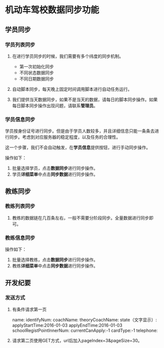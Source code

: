 # 机动车驾校数据同步功能

## 学员同步

### 学员列表同步

1. 在进行学员同步的时候，我们需要有多个纬度的同步机制。

	* 第一次初始化同步
	* 不同状态数据同步  
	* 不同日期数据同步

2. 自动脚本同步，每天晚上固定时间调用脚本进行自动任务运行。
3. 我们提供当天数据同步，如果不是当天的数据，请每日的脚本同步操作。如果每日脚本同步操作出现问题，请联系**管理员**。

### 学员信息同步

学员按身份证号进行同步。但是由于学员人数较多，并且详细信息只能一条条去进行同步。考虑到对应服务器的稳定程度，以及任务的合理性。

这一个步骤，我们不会自动触发，在**学员信息**提供按钮，进行手动同步操作。

操作如下：

1. 批量选择学员，点击**数据同步**进行同步操作。
2. 学员**详细菜单**中点击**同步数据**进行同步操作。

## 教练同步

### 教练列表同步

1. 教练的数据链在几百条左右，一般不需要分阶段同步。全量数据进行同步即可。

### 教练信息同步

操作如下：

1. 批量选择教练，点击**数据同步**进行同步操作。
2. 教练**详细菜单**中点击**同步数据**进行同步操作。

## 开发纪要

### 发送方式

1. 有条件请求第一页

	
	name:
	identifyNum:
	coachName:
	theoryCoachName:
	state（文字显示）:
	applyStartTime:2016-01-03
	applyEndTime:2016-01-03
	schoolRegistPointInnerNum:
	currentCanApply:-1
	cardType:-1
	telephone:

2. 请求第二页使用GET方式，url后加入pageIndex=3&pageSize=30。